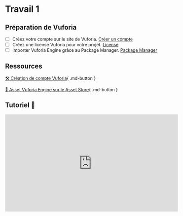 # Travail 1    


## Préparation de Vuforia
- [ ] Créez votre compte sur le site de Vuforia. <a href="https://tim-montmorency.com/compendium/582-401-realite-mixte/realite-augmentee/introduction.html#creation-de-compte">Créer un compte</a>
- [ ] Créez une license Vuforia pour votre projet. <a href="https://tim-montmorency.com/compendium/582-401-realite-mixte/realite-augmentee/introduction.html#creation-dune-license">License</a>
- [ ] Importer Vuforia Engine grâce au Package Manager. <a href="https://tim-montmorency.com/compendium/582-401-realite-mixte/unity/introduction.html#importer-des-assets-du-asset-store">Package Manager</a>

## Ressources
[🛠️ Création de compte Vuforia](https://developer.vuforia.com/vui/auth/register){ .md-button }    

[📁 Asset Vuforia Engine sur le Asset Store](https://assetstore.unity.com/packages/templates/packs/vuforia-engine-163598){ .md-button }  


## Tutoriel 🎥
<iframe width="560" height="315" src="https://www.youtube.com/embed/IChbRlhdONM?si=JL_PgBfHEHtEjPJb" title="YouTube video player" frameborder="0" allow="accelerometer; autoplay; clipboard-write; encrypted-media; gyroscope; picture-in-picture; web-share" referrerpolicy="strict-origin-when-cross-origin" allowfullscreen></iframe>
